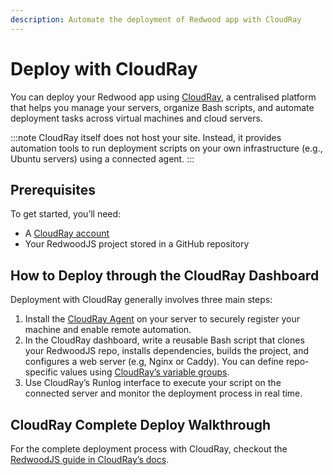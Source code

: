 ```yaml
---
description: Automate the deployment of Redwood app with CloudRay  
---
```


# Deploy with CloudRay

You can deploy your Redwood app using [CloudRay](https://cloudray.io), a centralised platform that helps you manage your servers, organize Bash scripts, and automate deployment tasks across virtual machines and cloud servers.

:::note
CloudRay itself does not host your site. Instead, it provides automation tools to run deployment scripts on your own infrastructure (e.g., Ubuntu servers) using a connected agent.
:::

## Prerequisites

To get started, you’ll need:

- A [CloudRay account](https://app.cloudray.io/)
- Your RedwoodJS project stored in a GitHub repository

## How to Deploy through the CloudRay Dashboard

Deployment with CloudRay generally involves three main steps:

1. Install the [CloudRay Agent](https://cloudray.io/docs/agent) on your server to securely register your machine and enable remote automation.
2. In the CloudRay dashboard, write a reusable Bash script that clones your RedwoodJS repo, installs dependencies, builds the project, and configures a web server (e.g, Nginx or Caddy). You can define repo-specific values using [CloudRay’s variable groups](https://cloudray.io/docs/variable-groups).
3. Use CloudRay’s Runlog interface to execute your script on the connected server and monitor the deployment process in real time.

## CloudRay Complete Deploy Walkthrough

For the complete deployment process with CloudRay, checkout the [RedwoodJS guide in CloudRay’s docs](https://cloudray.io/articles/how-to-deploy-redwoodjs-application-on-ubuntu).
